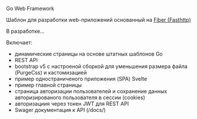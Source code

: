 Go Web Framework

Шаблон для разработки web-приложений основанный на [Fiber (Fasthttp)](https://gofiber.io/)

В разработке...

Включает:
- динамические страницы на основе штатных шаблонов Go
- REST API
- bootstrap v5 с настроеной сборкой для уменьшения размера файла (PurgeCss) и кастомизацией
- пример одностраниченого приложения (SPA) Svelte
- пример главной страницы
- страница авторизации пользователей и сохранение данных авторизированого пользователя в сессии (cookies)
- авторизациия через токен JWT для REST API
- Swager документация к API (/docs/)